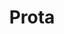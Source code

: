 ---
hackday: "25-leicester"
title: "Prota"
summary: "Promoting work life balance by redefining medical rota management"
thumbnail: prota.png
team:
  - "@gagandeep_bola"
  - "@roooocher"
  - "Alan Meeson"
  - "@blu3id"
links:
  presentation: https://docs.google.com/presentation/d/1sA35sm8zodzAoyAfPADubwdhEH0n6qMC/edit
  video: https://youtu.be/cnUu_cD-yJk
  code:
    - "https://github.com/alanmeeson/rota_planning"
---